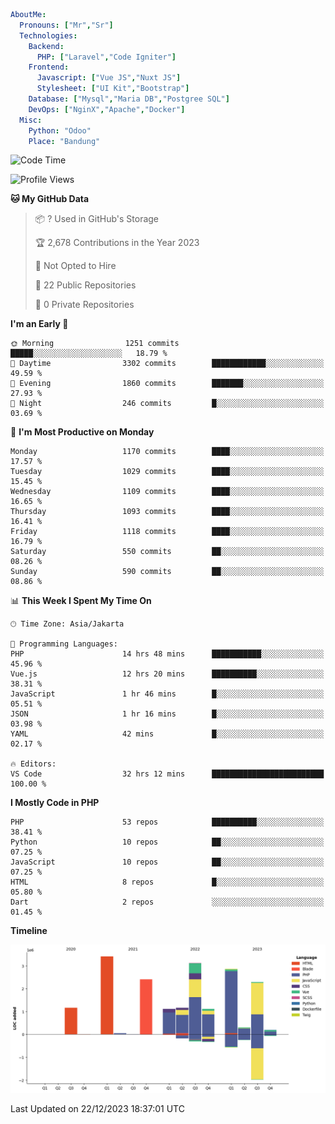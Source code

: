 ```yaml
AboutMe:
  Pronouns: ["Mr","Sr"]
  Technologies:
    Backend:
      PHP: ["Laravel","Code Igniter"]
    Frontend:
      Javascript: ["Vue JS","Nuxt JS"]
      Stylesheet: ["UI Kit","Bootstrap"]
    Database: ["Mysql","Maria DB","Postgree SQL"]
    DevOps: ["NginX","Apache","Docker"]
  Misc:
    Python: "Odoo"
    Place: "Bandung"
```

<!--START_SECTION:waka-->
![Code Time](http://img.shields.io/badge/Code%20Time-966%20hrs%2032%20mins-blue)

![Profile Views](http://img.shields.io/badge/Profile%20Views-3-blue)

**🐱 My GitHub Data** 

> 📦 ? Used in GitHub's Storage 
 > 
> 🏆 2,678 Contributions in the Year 2023
 > 
> 🚫 Not Opted to Hire
 > 
> 📜 22 Public Repositories 
 > 
> 🔑 0 Private Repositories 
 > 
**I'm an Early 🐤** 

```text
🌞 Morning                1251 commits        █████░░░░░░░░░░░░░░░░░░░░   18.79 % 
🌆 Daytime                3302 commits        ████████████░░░░░░░░░░░░░   49.59 % 
🌃 Evening                1860 commits        ███████░░░░░░░░░░░░░░░░░░   27.93 % 
🌙 Night                  246 commits         █░░░░░░░░░░░░░░░░░░░░░░░░   03.69 % 
```
📅 **I'm Most Productive on Monday** 

```text
Monday                   1170 commits        ████░░░░░░░░░░░░░░░░░░░░░   17.57 % 
Tuesday                  1029 commits        ████░░░░░░░░░░░░░░░░░░░░░   15.45 % 
Wednesday                1109 commits        ████░░░░░░░░░░░░░░░░░░░░░   16.65 % 
Thursday                 1093 commits        ████░░░░░░░░░░░░░░░░░░░░░   16.41 % 
Friday                   1118 commits        ████░░░░░░░░░░░░░░░░░░░░░   16.79 % 
Saturday                 550 commits         ██░░░░░░░░░░░░░░░░░░░░░░░   08.26 % 
Sunday                   590 commits         ██░░░░░░░░░░░░░░░░░░░░░░░   08.86 % 
```


📊 **This Week I Spent My Time On** 

```text
🕑︎ Time Zone: Asia/Jakarta

💬 Programming Languages: 
PHP                      14 hrs 48 mins      ███████████░░░░░░░░░░░░░░   45.96 % 
Vue.js                   12 hrs 20 mins      ██████████░░░░░░░░░░░░░░░   38.31 % 
JavaScript               1 hr 46 mins        █░░░░░░░░░░░░░░░░░░░░░░░░   05.51 % 
JSON                     1 hr 16 mins        █░░░░░░░░░░░░░░░░░░░░░░░░   03.98 % 
YAML                     42 mins             █░░░░░░░░░░░░░░░░░░░░░░░░   02.17 % 

🔥 Editors: 
VS Code                  32 hrs 12 mins      █████████████████████████   100.00 % 
```

**I Mostly Code in PHP** 

```text
PHP                      53 repos            ██████████░░░░░░░░░░░░░░░   38.41 % 
Python                   10 repos            ██░░░░░░░░░░░░░░░░░░░░░░░   07.25 % 
JavaScript               10 repos            ██░░░░░░░░░░░░░░░░░░░░░░░   07.25 % 
HTML                     8 repos             █░░░░░░░░░░░░░░░░░░░░░░░░   05.80 % 
Dart                     2 repos             ░░░░░░░░░░░░░░░░░░░░░░░░░   01.45 % 
```



**Timeline**

![Lines of Code chart](https://raw.githubusercontent.com/vheins/vheins/main/assets/bar_graph.png)


 Last Updated on 22/12/2023 18:37:01 UTC
<!--END_SECTION:waka-->

